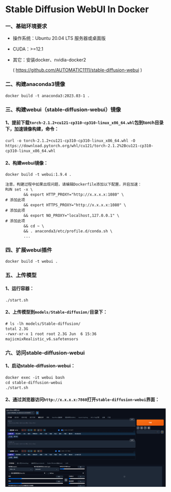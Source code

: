 

# Stable Diffusion WebUI In Docker


### 一、基础环境要求
- 操作系统：Ubuntu 20.04 LTS 服务器或桌面版
- CUDA：>=12.1
- 其它：安装docker、nvidia-docker2

  ( https://github.com/AUTOMATIC1111/stable-diffusion-webui )


### 二、构建anaconda3镜像
```shell
docker build -t anaconda3:2023.03-1 .
```


### 三、构建webui（stable-diffusion-webui）镜像
#### 1、提前下载`torch-2.1.2+cu121-cp310-cp310-linux_x86_64.whl`包到torch目录下，加速镜像构建，命令：
```shell
curl -o torch-2.1.2+cu121-cp310-cp310-linux_x86_64.whl -O https://download.pytorch.org/whl/cu121/torch-2.1.2%2Bcu121-cp310-cp310-linux_x86_64.whl
```

#### 2、构建webui镜像：
```shell
docker build -t webui:1.9.4 .
```
```shell
注意，构建过程中如果出现问题，请编辑Dockerfile添加以下配置，开启加速：
RUN set -x \
        && export HTTP_PROXY="http://x.x.x.x:1080" \                    # 添加此项
        && export HTTPS_PROXY="http://x.x.x.x:1080" \                   # 添加此项
        && export NO_PROXY="localhost,127.0.0.1" \                      # 添加此项
        && cd ~ \
        && . anaconda3/etc/profile.d/conda.sh \
        ...
```


### 四、扩展webui插件
```shell
docker build -t webui .
```


### 五、上传模型
#### 1、运行容器：
```shell
./start.sh
```

#### 2、上传模型到`models/Stable-diffusion/`目录下：
```shell
# ls -lh models/Stable-diffusion/
total 2.3G
-rwxr-xr-x 1 root root 2.3G Jun  6 15:36 majicmixRealistic_v6.safetensors
```


### 六、访问stable-diffusion-webui
#### 1、启动stable-diffusion-webui：
```shell
docker exec -it webui bash
cd stable-diffusion-webui
./start.sh
```

#### 2、通过浏览器访问`http://x.x.x.x:7860`打开`stable-diffusion-webui`界面：
![](./img/ui.jpg)


